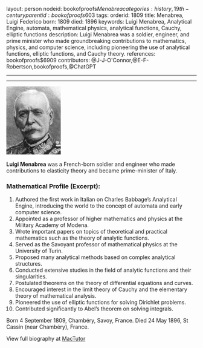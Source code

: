layout: person
nodeid: bookofproofs$Menabrea
categories: history,19th-century
parentid: bookofproofs$603
tags: 
orderid: 1809
title: Menabrea, Luigi Federico
born: 1809
died: 1896
keywords: Luigi Menabrea, Analytical Engine, automata, mathematical physics, analytical functions, Cauchy, elliptic functions
description: Luigi Menabrea was a soldier, engineer, and prime minister who made groundbreaking contributions to mathematics, physics, and computer science, including pioneering the use of analytical functions, elliptic functions, and Cauchy theory.
references: bookofproofs$6909
contributors: @J-J-O'Connor,@E-F-Robertson,bookofproofs,@ChatGPT

---



---

![Menabrea.jpg](https://github.com/bookofproofs/bookofproofs.github.io/blob/main/_sources/_assets/images/portraits/Menabrea.jpg?raw=true)

**Luigi Menabrea** was a French-born soldier and engineer who made contributions to elasticity theory and became prime-minister of Italy.

### Mathematical Profile (Excerpt):
1. Authored the first work in Italian on Charles Babbage’s Analytical Engine, introducing the world to the concept of automata and early computer science.
2. Appointed as a professor of higher mathematics and physics at the Military Academy of Modena.
3. Wrote important papers on topics of theoretical and practical mathematics such as the theory of analytic functions.
4. Served as the Savoyant professor of mathematical physics at the University of Turin.
5. Proposed many analytical methods based on complex analytical structures.
6. Conducted extensive studies in the field of analytic functions and their singularities.
7. Postulated theorems on the theory of differential equations and curves.
8. Encouraged interest in the limit theory of Cauchy and the elementary theory of mathematical analysis.
9. Pioneered the use of elliptic functions for solving Dirichlet problems.
10. Contributed significantly to Abel’s theorem on solving integrals.

Born 4 September 1809, Chambéry, Savoy, France. Died 24 May 1896, St Cassin (near Chambéry), France.

View full biography at [MacTutor](https://mathshistory.st-andrews.ac.uk/Biographies/Menabrea/)
